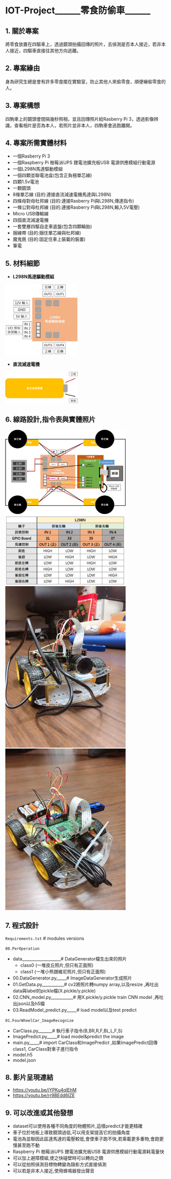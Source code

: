 # IOT-Project______零食防偷車______

## 1. 關於專案
將零食放置在四驅車上，透過鏡頭拍攝回傳的照片，去偵測是否本人接近，若非本人接近，四驅車直接往其他方向逃離。

## 2. 專案緣由
身為研究生總是會有許多零食擺在實驗室，防止其他人來偷零食，順便嚇偷零食的人。

## 3. 專案構想
四駒車上的鏡頭會間隔幾秒照相，並且回傳照片給Rasberry Pi 3，透過影像辨識，查看相片是否為本人，若照片並非本人，四駒車會逃跑離開。

## 4. 專案所需實體材料
* 一個Rasberry Pi 3
* 一個Raspberry Pi 樹莓派UPS 鋰電池擴充板USB 電源供應模組行動電源
* 一個L298N馬達驅動模組
* 一個四顆並聯電池盒(包含正負極單芯線)
* 四顆1.5v電池
* 一顆鏡頭
* 8條單芯線 (目的:連接直流減速電機馬達與L298N)
* 四條母對母杜邦線 (目的:連接Rasberry Pi與L298N,傳達指令)
* 一條公對母杜邦線 (目的:連接Rasberry Pi與L298N,輸入5V電壓)
* Micro USB傳輸線
* 四個直流減速電機
* 一套雙層四驅自走車底盤(包含四顆輪胎)
* 捆線帶 (目的:捆住單芯線與杜邦線)
* 魔鬼氈 (目的:固定住車上裝載的裝置)
* 筆電

## 5. 材料細節
* **L298N馬達驅動模組**
<img src="https://github.com/ponponmusic/IOT-Project-_-FourWheelCar-ImageRecognize/blob/master/Markdown%20Pictures_Videos/L298N.png" width = "45%" height = "45%"/>

* **直流減速電機**
<img src="https://github.com/ponponmusic/IOT-Project-_-FourWheelCar-ImageRecognize/blob/master/Markdown%20Pictures_Videos/DC%20geared%20motor.png" width = "45%" height = "45%"/>

## 6. 線路設計,指令表與實體照片
<img src="https://github.com/ponponmusic/IOT-Project-_-FourWheelCar-ImageRecognize/blob/master/Markdown%20Pictures_Videos/FourWheelCar.png" width = "75%" height = "75%"/>
<img src="https://github.com/ponponmusic/IOT-Project-_-FourWheelCar-ImageRecognize/blob/master/Markdown%20Pictures_Videos/Command%20Table.jpg" width = "75%" height = "75%"/>
<img src="https://github.com/ponponmusic/IOT-Project-_-FourWheelCar-ImageRecognize/blob/master/Markdown%20Pictures_Videos/FourWheelCar01.jpg" width = "75%" height = "75%"/>
<img src="https://github.com/ponponmusic/IOT-Project-_-FourWheelCar-ImageRecognize/blob/master/Markdown%20Pictures_Videos/FourWheelCar02.jpg" width = "75%" height = "75%"/>

## 7. 程式設計

`Requirements.txt` # modules versions

`00.PerOperation`
* data___________________# DataGenerator檔生出來的照片
   * class0 (一堆皮丘照片,但只有正面照)
   * class1 (一堆小熊跟維尼照片,但只有正面照)
* 00.DataGenerator.py_____# ImageDataGenerator生成照片
* 01.GetData.py___________# cv2將照片轉numpy array,以及resize ,再吐出data與label的pickle檔(X.pickle/y.pickle)
* 02.CNN_model.py___________# 用X.pickle/y.pickle train CNN model ,再吐出json以及h5檔
* 03.ReadModel_predict.py_____# load model以及test predict

`01.FourWheelCar_ImageRecognize`
* CarClass.py_______# 執行車子指令(B,BR,R,F,BL,L,F,S)
* ImagePredict.py_____# load model&predict the image
* main.py_____# import CarClass和ImagePredict ,如果ImagePredict回傳class1, CarClass對車子進行指令
* model.h5
* model.json

## 8. 影片呈現連結
* https://youtu.be/jYPKu4qlEhM
* https://youtu.be/rr9BEdd6IZE

## 9. 可以改進或其他發想
* dataset可以使用各種不同角度的物體照片,這樣predict才能更精確
* 車子位於地板上導致鏡頭過低,可以用支架提高它的拍攝角度
* 電池為並聯因此區達馬達的電壓較低,會使車子跑不快,若乘載更多重物,會跑更慢甚至跑不動
* Raspberry Pi 樹莓派UPS 鋰電池擴充板USB 電源供應模組行動電源耗電量快
* 可以加上避障模組,使之快碰壁時可以轉向之類
* 可以從拍照偵測目標物轉變為錄影方式直接偵測
* 可以若是非本人接近,使用蜂鳴器發出聲音
